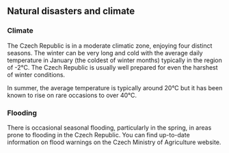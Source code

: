 ## Natural disasters and climate

### **Climate**

The Czech Republic is in a moderate climatic zone, enjoying four distinct seasons. The winter can be very long and cold with the average daily temperature in January (the coldest of winter months) typically in the region of -2°C. The Czech Republic is usually well prepared for even the harshest of winter conditions.

In summer, the average temperature is typically around 20°C but it has been known to rise on rare occasions to over 40°C.

### **Flooding**

There is occasional seasonal flooding, particularly in the spring, in areas prone to flooding in the Czech Republic. You can find up-to-date information on flood warnings on the Czech Ministry of Agriculture website.